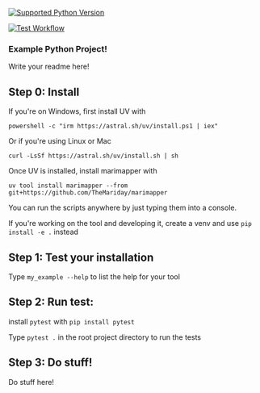 [![Supported Python Version](https://img.shields.io/badge/python-3.9%20%7C%203.10%20%7C%203.11%20%7C%203.12-blue)]()

[![Test Workflow](https://github.com/TheMariday/MariMapper/actions/workflows/test_workflow.yml/badge.svg)](https://github.com/TheMariday/MariMapper/actions/workflows/test_workflow.yml)

### Example Python Project!

Write your readme here!

## Step 0: Install

If you're on Windows, first install UV with

`powershell -c "irm https://astral.sh/uv/install.ps1 | iex"` 

Or if you're using Linux or Mac

`curl -LsSf https://astral.sh/uv/install.sh | sh`

Once UV is installed, install marimapper with

`uv tool install marimapper --from git+https://github.com/TheMariday/marimapper`

You can run the scripts anywhere by just typing them into a console.

If you're working on the tool and developing it, create a venv and use `pip install -e .` instead

## Step 1: Test your installation

Type `my_example --help` to list the help for your tool

## Step 2: Run test:

install `pytest` with `pip install pytest`

Type `pytest .` in the root project directory to run the tests

## Step 3: Do stuff!

Do stuff here!
